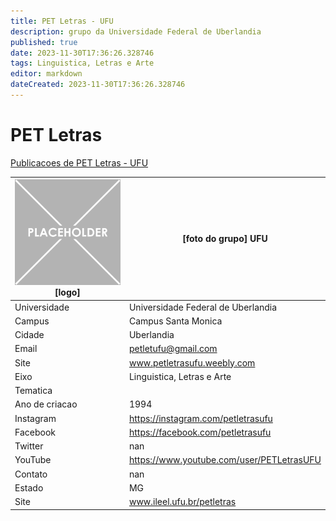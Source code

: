```yaml
---
title: PET Letras - UFU
description: grupo da Universidade Federal de Uberlandia
published: true
date: 2023-11-30T17:36:26.328746
tags: Linguistica, Letras e Arte
editor: markdown
dateCreated: 2023-11-30T17:36:26.328746
---
```


# PET Letras

[Publicacoes de PET Letras - UFU](/atividade/160PETLetrasUFU/feed.md)

| ![placeholder.png](/placeholder.png) [logo] | [foto do grupo] UFU         |
| ------------------------------------------- | ------------------------------------------------- |
| Universidade                                | Universidade Federal de Uberlandia      |
| Campus                                      | Campus Santa Monica            |
| Cidade                                      | Uberlandia             |
| Email                                       | petletufu@gmail.com             |
| Site                                        | www.petletrasufu.weebly.com              |
| Eixo                                        | Linguistica, Letras e Arte              |
| Tematica                                    |           |
| Ano de criacao                              | 1994        |
| Instagram                                   | https://instagram.com/petletrasufu         |
| Facebook                                    | https://facebook.com/petletrasufu          |
| Twitter                                     | nan           |
| YouTube                                     | https://www.youtube.com/user/PETLetrasUFU           |
| Contato                                     | nan         |
| Estado                                      |  MG            |
| Site                                        | www.ileel.ufu.br/petletras |
